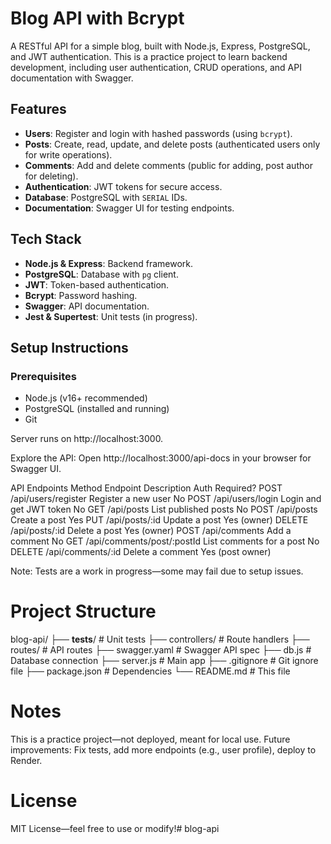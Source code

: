 # Blog API with Bcrypt

A RESTful API for a simple blog, built with Node.js, Express, PostgreSQL, and JWT authentication. This is a practice project to learn backend development, including user authentication, CRUD operations, and API documentation with Swagger.

## Features
- **Users**: Register and login with hashed passwords (using `bcrypt`).
- **Posts**: Create, read, update, and delete posts (authenticated users only for write operations).
- **Comments**: Add and delete comments (public for adding, post author for deleting).
- **Authentication**: JWT tokens for secure access.
- **Database**: PostgreSQL with `SERIAL` IDs.
- **Documentation**: Swagger UI for testing endpoints.

## Tech Stack
- **Node.js & Express**: Backend framework.
- **PostgreSQL**: Database with `pg` client.
- **JWT**: Token-based authentication.
- **Bcrypt**: Password hashing.
- **Swagger**: API documentation.
- **Jest & Supertest**: Unit tests (in progress).

## Setup Instructions
### Prerequisites
- Node.js (v16+ recommended)
- PostgreSQL (installed and running)
- Git

Server runs on http://localhost:3000.

Explore the API:
Open http://localhost:3000/api-docs in your browser for Swagger UI.

API Endpoints
Method	Endpoint	Description	Auth Required?
POST	/api/users/register	Register a new user	No
POST	/api/users/login	Login and get JWT token	No
GET	/api/posts	List published posts	No
POST	/api/posts	Create a post	Yes
PUT	/api/posts/:id	Update a post	Yes (owner)
DELETE	/api/posts/:id	Delete a post	Yes (owner)
POST	/api/comments	Add a comment	No
GET	/api/comments/post/:postId	List comments for a post	No
DELETE	/api/comments/:id	Delete a comment	Yes (post owner)


Note: Tests are a work in progress—some may fail due to setup issues.


# Project Structure

blog-api/
├── __tests__/         # Unit tests
├── controllers/       # Route handlers
├── routes/            # API routes
├── swagger.yaml       # Swagger API spec
├── db.js              # Database connection
├── server.js          # Main app
├── .gitignore         # Git ignore file
├── package.json       # Dependencies
└── README.md          # This file


# Notes
This is a practice project—not deployed, meant for local use.
Future improvements: Fix tests, add more endpoints (e.g., user profile), deploy to Render.


# License
MIT License—feel free to use or modify!# blog-api
